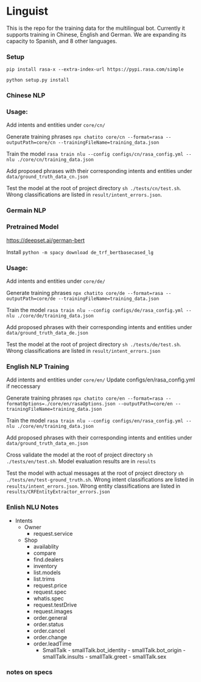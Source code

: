 # Linguist

This is the repo for the training data for the multilingual bot.
Currently it supports training in Chinese, English and German. We are expanding its capacity to Spanish, and 8 other languages.

### Setup

`pip install rasa-x --extra-index-url https://pypi.rasa.com/simple`

`python setup.py install`

### Chinese NLP

### Usage:

Add intents and entities under `core/cn/`

Generate training phrases `npx chatito core/cn --format=rasa --outputPath=core/cn --trainingFileName=training_data.json`

Train the model `rasa train nlu --config configs/cn/rasa_config.yml --nlu ./core/cn/training_data.json`

Add proposed phrases with their corresponding intents and entities under `data/ground_truth_data_cn.json`

Test the model at the root of project directory `sh ./tests/cn/test.sh`. Wrong classifications are listed in `result/intent_errors.json`.

### Germain NLP

### Pretrained Model

https://deepset.ai/german-bert

Install `python -m spacy download de_trf_bertbasecased_lg`

### Usage:

Add intents and entities under `core/de/`

Generate training phrases `npx chatito core/de --format=rasa --outputPath=core/de --trainingFileName=training_data.json`

Train the model `rasa train nlu --config configs/de/rasa_config.yml --nlu ./core/de/training_data.json`

Add proposed phrases with their corresponding intents and entities under `data/ground_truth_data_de.json`

Test the model at the root of project directory `sh ./tests/de/test.sh`. Wrong classifications are listed in `result/intent_errors.json`

### English NLP Training

Add intents and entities under `core/en/`
Update configs/en/rasa_config.yml if neccessary

Generate training phrases `npx chatito core/en --format=rasa --formatOptions=./core/en/rasaOptions.json --outputPath=core/en --trainingFileName=training_data.json`

Train the model `rasa train nlu --config configs/en/rasa_config.yml --nlu ./core/en/training_data.json`

Add proposed phrases with their corresponding intents and entities under `data/ground_truth_data_en.json`

Cross validate the model at the root of project directory `sh ./tests/en/test.sh`. Model evaluation results are in `results`

Test the model with actual messages at the root of project directory `sh ./tests/en/test-ground_truth.sh`. Wrong intent classifications are listed in `results/intent_errors.json`. Wrong entity classifications are listed in `results/CRFEntityExtractor_errors.json`

### Enlish NLU Notes

- Intents
  - Owner
    - request.service
  - Shop
    - availablity
    - compare
    - find.dealers
    - inventory
    - list.models
    - list.trims
    - request.price
    - request.spec
    - whatis.spec
    - request.testDrive
    - request.images
    - order.general
    - order.status
    - order.cancel
    - order.change
    - order.leadTime
      - SmallTalk - smallTalk.bot_identity - smallTalk.bot_origin - smallTalk.insults - smallTalk.greet - smallTalk.sex

### notes on specs
